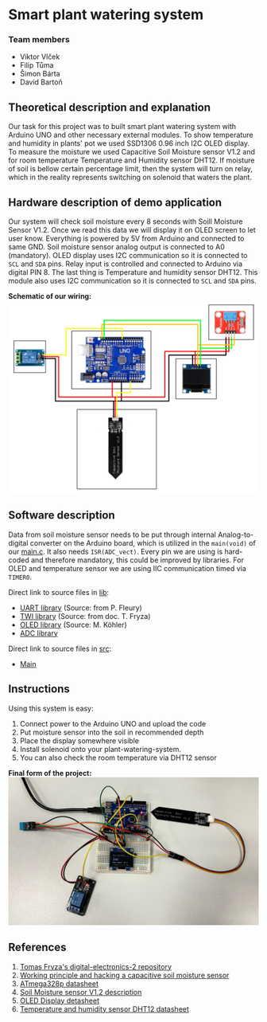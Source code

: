 # Smart plant watering system

### Team members

* Viktor Vlček 
* Filip Tůma 
* Šimon Bárta 
* David Bartoň 

## Theoretical description and explanation

Our task for this project was to built smart plant watering system with Arduino UNO and other necessary external modules. To show temperature and humidity in plants' pot we used SSD1306 0.96 inch I2C OLED display. To measure the moisture we used Capacitive Soil Moisture sensor V1.2 and for room temperature Temperature and Humidity sensor DHT12. If moisture of soil is bellow certain percentage limit, then the system will turn on relay, which in the reality represents switching on solenoid that waters the plant.

## Hardware description of demo application

Our system will check soil moisture every 8 seconds with Soill Moisture Sensor V1.2. Once we read this data we will display it on OLED screen to let user know. Everything is powered by 5V from Arduino and connected to same GND. Soil moisture sensor analog output is connected to A0 (mandatory). OLED display uses I2C communication so it is connected to `SCL` and `SDA` pins. Relay input is controlled and connected to Arduino via digital PIN 8. The last thing is Temperature and humidity sensor DHT12. This module also uses I2C communication so it is connected to `SCL` and `SDA` pins.

**Schematic of our wiring:**
![Schematics](Schematics/UNO_schem.PNG)

## Software description

Data from soil moisture sensor needs to be put through internal Analog-to-digital converter on the Arduino board, which is utilized in the `main(void)` of our [main.c](src/main.c). It also needs `ISR(ADC_vect)`. Every pin we are using is hard-coded and therefore mandatory, this could be improved by libraries. For OLED and temperature sensor we are using IIC communication timed via `TIMER0`.

Direct link to source files in [lib](https://github.com/FilipTuma2001/DE2/tree/main/Moisture_sensor/lib):
- [UART library](lib/uart) (Source: from P. Fleury)
- [TWI library](lib/twi) (Source: from doc. T. Fryza)
- [OLED library](lib/oled) (Source: M. Köhler)
- [ADC library](lib/adc)

Direct link to source files in [src](https://github.com/FilipTuma2001/DE2/tree/main/Moisture_sensor/src):
- [Main](src/main.c)


## Instructions

Using this system is easy:
1. Connect power to the Arduino UNO and upload the code
2. Put moisture sensor into the soil in recommended depth
3. Place the display somewhere visible
4. Install solenoid onto your plant-watering-system.
5. You can also check the room temperature via DHT12 sensor

**Final form of the project:**
![Photos](Photos/Completed%20project.jpeg)


## References

1. [Tomas Fryza's digital-electronics-2 repository](https://github.com/tomas-fryza/digital-electronics-2/tree/master)
2. [Working principle and hacking a capacitive soil moisture sensor](https://thecavepearlproject.org/2020/10/27/hacking-a-capacitive-soil-moisture-sensor-for-frequency-output/)
3. [ATmega328p datasheet](https://ww1.microchip.com/downloads/en/DeviceDoc/Atmel-7810-Automotive-Microcontrollers-ATmega328P_Datasheet.pdf)
4. [Soil Moisture sensor V1.2 description](https://www.robotics.org.za/CAP-SW-12)
5. [OLED Display detasheet](https://cdn-shop.adafruit.com/datasheets/SSD1306.pdf)
6. [Temperature and humidity sensor DHT12 datasheet](https://datasheetspdf.com/pdf-file/1147840/Aosong/DHT12/1)
